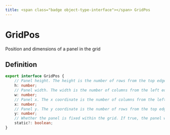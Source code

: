 ```yaml
---
title: <span class="badge object-type-interface"></span> GridPos
---
```

# <span class="badge object-type-interface"></span> GridPos

Position and dimensions of a panel in the grid

## Definition

```typescript
export interface GridPos {
	// Panel height. The height is the number of rows from the top edge of the panel.
	h: number;
	// Panel width. The width is the number of columns from the left edge of the panel.
	w: number;
	// Panel x. The x coordinate is the number of columns from the left edge of the grid
	x: number;
	// Panel y. The y coordinate is the number of rows from the top edge of the grid
	y: number;
	// Whether the panel is fixed within the grid. If true, the panel will not be affected by other panels' interactions
	static?: boolean;
}

```
